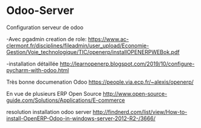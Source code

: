 # Odoo-Server
Configuration serveur de odoo

-Avec pgadmin creation de role:
https://www.ac-clermont.fr/disciplines/fileadmin/user_upload/Economie-Gestion/Voie_technologique/TIC/openerp/installOPENERPWEBok.pdf

-installation détaillée
http://learnopenerp.blogspot.com/2019/10/configure-pycharm-with-odoo.html

Très bonne documenation Odoo
https://people.via.ecp.fr/~alexis/openerp/

En vue de plusieurs ERP Open Source
http://www.open-source-guide.com/Solutions/Applications/E-commerce

resolution installation odoo server
http://findnerd.com/list/view/How-to-install-OpenERP-Odoo-in-windows-server-2012-R2-/3666/
